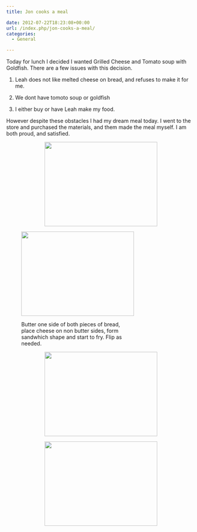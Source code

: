 ```yaml
---
title: Jon cooks a meal

date: 2012-07-22T18:23:08+00:00
url: /index.php/jon-cooks-a-meal/
categories:
  - General

---
```

Today for lunch I decided I wanted Grilled Cheese and Tomato soup with Goldfish. There are a few issues with this decision.

1. Leah does not like melted cheese on bread, and refuses to make it for me.
  
2. We dont have tomoto soup or goldfish
  
3. I either buy or have Leah make my food.

However despite these obstacles I had my dream meal today. I went to the store and purchased the materials, and them made the meal myself. I am both proud, and satisfied.

<p style="text-align: center;">
  <a href="https://jmainguy.com/wp-content/uploads/2012/07/2012-07-22-13.26.24.jpg"><img class="size-medium wp-image-372 aligncenter" title="Step 1." src="https://jmainguy.com/wp-content/uploads/2012/07/2012-07-22-13.26.24-300x225.jpg" alt="" width="300" height="225" srcset="https://jmainguy.com/wp-content/uploads/2012/07/2012-07-22-13.26.24-300x225.jpg 300w, https://jmainguy.com/wp-content/uploads/2012/07/2012-07-22-13.26.24-1024x768.jpg 1024w" sizes="(max-width: 300px) 100vw, 300px" /></a>
</p><figure id="attachment_373" aria-describedby="caption-attachment-373" style="width: 300px" class="wp-caption aligncenter">

[<img class="size-medium wp-image-373" title="Step 2." src="https://jmainguy.com/wp-content/uploads/2012/07/2012-07-22-13.28.50-300x225.jpg" alt="" width="300" height="225" />][1]<figcaption id="caption-attachment-373" class="wp-caption-text">Butter one side of both pieces of bread, place cheese on non butter sides, form sandwhich shape and start to fry. Flip as needed.</figcaption></figure> 

<p style="text-align: center;">
  <p style="text-align: center;">
    <a href="https://jmainguy.com/wp-content/uploads/2012/07/2012-07-22-13.33.02-e1343948871573.jpg"><img class="aligncenter size-medium wp-image-374" title="Almost done" src="https://jmainguy.com/wp-content/uploads/2012/07/2012-07-22-13.33.02-300x225.jpg" alt="" width="300" height="225" /></a>
  </p>
  
  <p style="text-align: center;">
    <a href="https://jmainguy.com/wp-content/uploads/2012/07/2012-07-22-13.38.58-e1343948967329.jpg"><img class="aligncenter size-medium wp-image-375" title="Enjoy" src="https://jmainguy.com/wp-content/uploads/2012/07/2012-07-22-13.38.58-300x225.jpg" alt="" width="300" height="225" /></a>
  </p>

 [1]: https://jmainguy.com/wp-content/uploads/2012/07/2012-07-22-13.28.50-e1343948985535.jpg